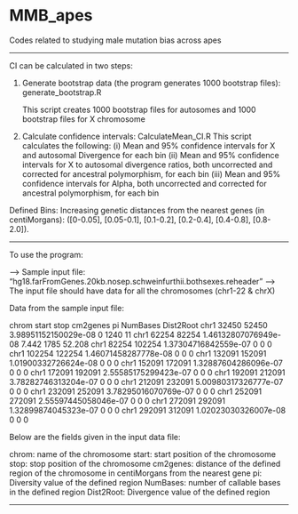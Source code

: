 # MMB_apes
Codes related to studying male mutation bias across apes
***********************************************************************
CI can be calculated in two steps:

1) Generate bootstrap data (the program generates 1000 bootstrap files): generate_bootstrap.R

	This script creates 1000 bootstrap files for autosomes and 1000 bootstrap files for X chromosome

2) Calculate confidence intervals: CalculateMean_CI.R 
 	This script calculates the following:
	(i)   Mean and 95% confidence intervals for X and autosomal Divergence for each bin 
	(ii)  Mean and 95% confidence intervals for X to autosomal divergence ratios, both uncorrected and corrected for ancestral polymorphism, for each bin 
	(iii) Mean and 95% confidence intervals for Alpha, both uncorrected and corrected for ancestral polymorphism, for each bin

Defined Bins:
Increasing genetic distances from the nearest genes (in centiMorgans): ([0-0.05], [0.05-0.1], [0.1-0.2], [0.2-0.4], [0.4-0.8], [0.8-2.0]). 
*********************************************************************
To use the program:

—> Sample input file: “hg18.farFromGenes.20kb.nosep.schweinfurthii.bothsexes.reheader”
—> The input file should have data for all the chromosomes (chr1-22 & chrX)

Data from the sample input file:

chrom   start   stop    cm2genes        	pi      NumBases        Dist2Root
chr1    32450   52450   3.98951152150029e-08    0       1240    11
chr1    62254   82254   1.46132807076949e-08    7.442   1785    52.208
chr1    82254   102254  1.37304716842559e-07    0       0       0
chr1    102254  122254  1.46071458287778e-08    0       0       0
chr1    132091  152091  1.01900332726624e-08    0       0       0
chr1    152091  172091  1.32887604286096e-07    0       0       0
chr1    172091  192091  2.55585175299423e-07    0       0       0
chr1    192091  212091  3.78282746313204e-07    0       0       0
chr1    212091  232091  5.00980317326777e-07    0       0       0
chr1    232091  252091  3.78295016070769e-07    0       0       0
chr1    252091  272091  2.55597445058046e-07    0       0       0
chr1    272091  292091  1.32899874045323e-07    0       0       0
chr1    292091  312091  1.02023030326007e-08    0       0       0

Below are the fields given in the input data file:

chrom: name of the chromosome
start: start position of the chromosome
stop: stop position of the chromosome
cm2genes: distance of the defined region of the chromosome in centiMorgans from the nearest gene
pi: Diversity value of the defined region
NumBases: number of callable bases in the defined region
Dist2Root: Divergence value of the defined region

*******************************************************************************



